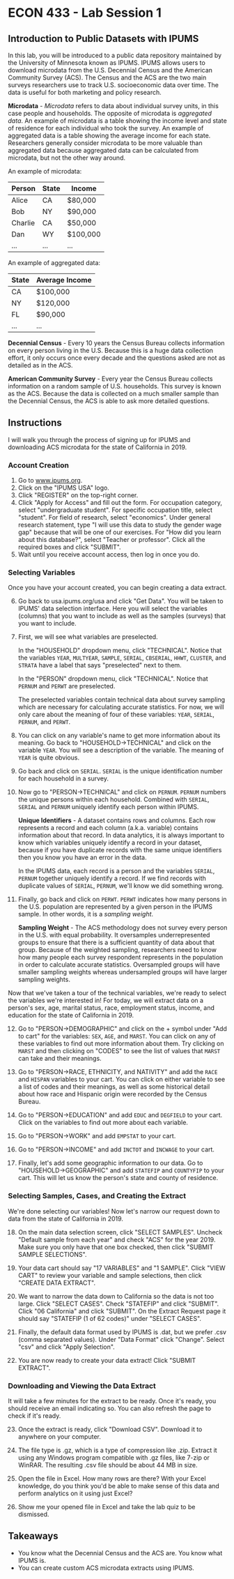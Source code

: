 # ECON 433 - Lab Session 1
## Introduction to Public Datasets with IPUMS

In this lab, you will be introduced to a public data repository maintained by the University of Minnesota known as IPUMS. IPUMS allows users to download microdata from the U.S. Decennial Census and the American Community Survey (ACS). The Census and the ACS are the two main surveys researchers use to track U.S. socioeconomic data over time. The data is useful for both marketing and policy research.

**Microdata** - *Microdata* refers to data about individual survey units, in this case people and households. The opposite of microdata is *aggregated data*. An example of microdata is a table showing the income level and state of residence for each individual who took the survey. An example of aggregated data is a table showing the average income for each state. Researchers generally consider microdata to be more valuable than aggregated data because aggregated data can be calculated from microdata, but not the other way around.

An example of microdata:

| Person    | State | Income     |
| --------- | ----- | ---------- |
| Alice     |    CA | $80,000    |
| Bob       |    NY | $90,000    |
| Charlie   |    CA | $50,000    |
| Dan       |    WY | $100,000   |
| ...       |   ... | ...        |

An example of aggregated data:

| State | Average Income |
| ----- | -------------- |
| CA    | $100,000       |
| NY    | $120,000       |
| FL    | $90,000        |
| ...   | ...            |

**Decennial Census** - Every 10 years the Census Bureau collects information on every person living in the U.S. Because this is a huge data collection effort, it only occurs once every decade and the questions asked are not as detailed as in the ACS.

**American Community Survey** - Every year the Census Bureau collects information on a random sample of U.S. households. This survey is known as the ACS. Because the data is collected on a much smaller sample than the Decennial Census, the ACS is able to ask more detailed questions.

## Instructions

I will walk you through the process of signing up for IPUMS and downloading ACS microdata for the state of California in 2019.


### Account Creation

1. Go to www.ipums.org.
2. Click on the "IPUMS USA" logo.
3. Click "REGISTER" on the top-right corner.
4. Click "Apply for Access" and fill out the form. For occupation category, select "undergraduate student". For specific occupation title, select "student". For field of research, select "economics". Under general research statement, type "I will use this data to study the gender wage gap" because that will be one of our exercises. For "How did you learn about this database?", select "Teacher or professor". Click all the required boxes and click "SUBMIT".
5. Wait until you receive account access, then log in once you do. 

### Selecting Variables

Once you have your account created, you can begin creating a data extract.

6. Go back to usa.ipums.org/usa and click "Get Data". You will be taken to IPUMS' data selection interface. Here you will select the variables (columns) that you want to include as well as the samples (surveys) that you want to include.

7. First, we will see what variables are preselected. 

    In the "HOUSEHOLD" dropdown menu, click "TECHNICAL". Notice that the variables `YEAR`, `MULTYEAR`, `SAMPLE`, `SERIAL`, `CBSERIAL`, `HHWT`, `CLUSTER`, and `STRATA` have a label that says "preselected" next to them. 
  
    In the "PERSON" dropdown menu, click "TECHNICAL". Notice that `PERNUM` and `PERWT` are preselected.

    The preselected variables contain technical data about survey sampling which are necessary for calculating accurate statistics. For now, we will only care about the meaning of four of these variables: `YEAR`, `SERIAL`, `PERNUM`, and `PERWT`. 
  
8. You can click on any variable's name to get more information about its meaning. Go back to "HOUSEHOLD->TECHNICAL" and click on the variable `YEAR`. You will see a description of the variable. The meaning of `YEAR` is quite obvious. 

9. Go back and click on `SERIAL`. `SERIAL` is the unique identification number for each household in a survey. 

10. Now go to "PERSON->TECHNICAL" and click on `PERNUM`. `PERNUM` numbers the unique persons within each household. Combined with `SERIAL`, `SERIAL` and `PERNUM` uniquely identify each person within IPUMS. 

    **Unique Identifiers** - A dataset contains rows and columns. Each row represents a record and each column (a.k.a. variable) contains information about that record. In data analytics, it is always important to know which variables uniquely identify a record in your dataset, because if you have duplicate records with the same unique identifiers then you know you have an error in the data. 
    
    In the IPUMS data, each record is a person and the variables `SERIAL`, `PERNUM` together uniquely identify a record. If we find records with duplicate values of `SERIAL`, `PERNUM`, we'll know we did something wrong. 
  
11. Finally, go back and click on `PERWT`. `PERWT` indicates how many persons in the U.S. population are represented by a given person in the IPUMS sample. In other words, it is a *sampling weight*.

    **Sampling Weight** - The ACS methodology does not survey every person in the U.S. with equal probability. It oversamples underrepresented groups to ensure that there is a sufficient quantity of data about that group. Because of the weighted sampling, researchers need to know how many people each survey respondent represents in the population in order to calculate accurate statistics. Oversampled groups will have smaller sampling weights whereas undersampled groups will have larger sampling weights.

Now that we've taken a tour of the technical variables, we're ready to select the variables we're interested in! For today, we will extract data on a person's sex, age, marital status, race, employment status, income, and education for the state of California in 2019. 

12. Go to "PERSON->DEMOGRAPHIC" and click on the + symbol under "Add to cart" for the variables: `SEX`, `AGE`, and `MARST`. You can click on any of these variables to find out more information about them. Try clicking on `MARST` and then clicking on "CODES" to see the list of values that `MARST` can take and their meanings.

13. Go to "PERSON->RACE, ETHNICITY, and NATIVITY" and add the `RACE` and `HISPAN` variables to your cart. You can click on either variable to see a list of codes and their meanings, as well as some historical detail about how race and Hispanic origin were recorded by the Census Bureau.

14. Go to "PERSON->EDUCATION" and add `EDUC` and `DEGFIELD` to your cart. Click on the variables to find out more about each variable.

15. Go to "PERSON->WORK" and add `EMPSTAT` to your cart.

16. Go to "PERSON->INCOME" and add `INCTOT` and `INCWAGE` to your cart.

17. Finally, let's add some geographic information to our data. Go to "HOUSEHOLD->GEOGRAPHIC" and add `STATEFIP` and `COUNTYFIP` to your cart. This will let us know the person's state and county of residence.

### Selecting Samples, Cases, and Creating the Extract

We're done selecting our variables! Now let's narrow our request down to data from the state of California in 2019.

18. On the main data selection screen, click "SELECT SAMPLES". Uncheck "Default sample from each year" and check "ACS" for the year 2019. Make sure you only have that one box checked, then click "SUBMIT SAMPLE SELECTIONS".

19. Your data cart should say "17 VARIABLES" and "1 SAMPLE". Click "VIEW CART" to review your variable and sample selections, then click "CREATE DATA EXTRACT".

20. We want to narrow the data down to California so the data is not too large. Click "SELECT CASES". Check "STATEFIP" and click "SUBMIT". Click "06 California" and click "SUBMIT". On the Extract Request page it should say "STATEFIP (1 of 62 codes)" under "SELECT CASES".

21. Finally, the default data format used by IPUMS is .dat, but we prefer .csv (comma separated values). Under "Data Format" click "Change". Select "csv" and click "Apply Selection". 

22. You are now ready to create your data extract! Click "SUBMIT EXTRACT".

### Downloading and Viewing the Data Extract

It will take a few minutes for the extract to be ready. Once it's ready, you should receive an email indicating so. You can also refresh the page to check if it's ready.

23. Once the extract is ready, click "Download CSV". Download it to anywhere on your computer.

24. The file type is .gz, which is a type of compression like .zip. Extract it using any Windows program compatible with .gz files, like 7-zip or WinRAR. The resulting .csv file should be about 44 MB in size.

25. Open the file in Excel. How many rows are there? With your Excel knowledge, do you think you'd be able to make sense of this data and perform analytics on it using just Excel? 

26. Show me your opened file in Excel and take the lab quiz to be dismissed.

## Takeaways

- You know what the Decennial Census and the ACS are. You know what IPUMS is.
- You can create custom ACS microdata extracts using IPUMS.



